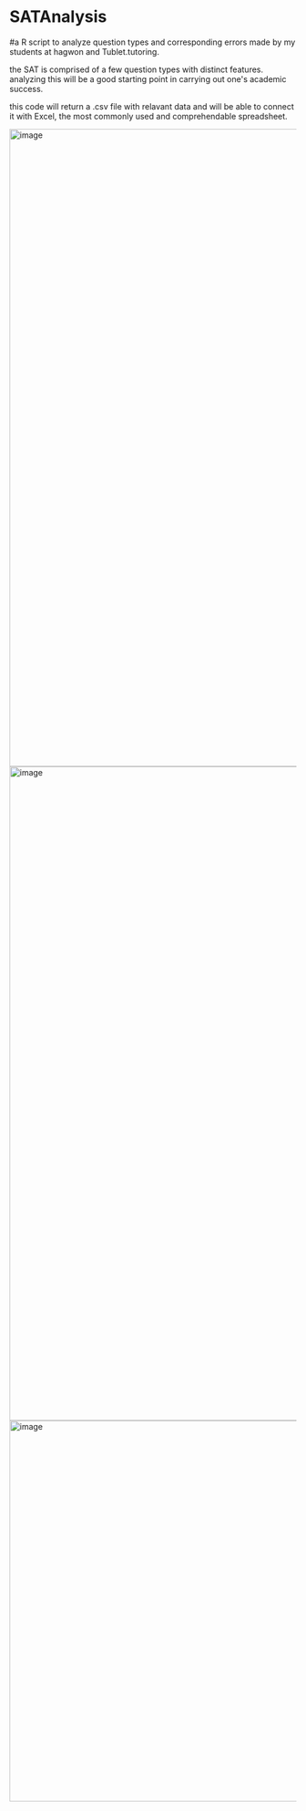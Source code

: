# SATAnalysis
#a R script to analyze question types and corresponding errors made by my students at hagwon and Tublet.tutoring. 

the SAT is comprised of a few question types with distinct features. analyzing this will be a good starting point in carrying out one's academic success.

this code will return a .csv file with relavant data and will be able to connect it with Excel, the most commonly used and comprehendable spreadsheet. 

<img width="1118" alt="image" src="https://user-images.githubusercontent.com/92968898/175197389-86393ab7-101c-42fd-a2d0-fc481d49eb73.png">


<img width="1147" alt="image" src="https://user-images.githubusercontent.com/92968898/175197431-43d2b1b1-bc57-4c30-afd8-d0d4ca31fdb0.png">

<img width="668" alt="image" src="https://user-images.githubusercontent.com/92968898/175236397-268e8f8b-8111-4c77-893e-e9cec3567142.png">
